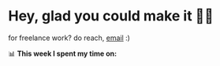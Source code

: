 # Hey, glad you could make it 👋🏼

for freelance work? do reach, [email](mailto:amandadroy@gmail.com) :)

📊 **This week I spent my time on:**
<!--START_SECTION:waka-->
<!--END_SECTION:waka-->